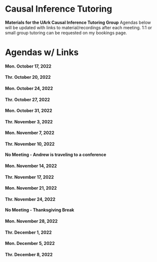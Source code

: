 # Causal Inference Tutoring
**Materials for the UArk Causal Inference Tutoring Group**
Agendas below will be updated with links to material/recordings after each meeting.
1:1 or small group tutoring can be requested on my bookings page.

# Agendas w/ Links
#### Mon. October 17, 2022

#### Thr. October 20, 2022
#### Mon. October 24, 2022
#### Thr. October 27, 2022
#### Mon. October 31, 2022
#### Thr. November 3, 2022
#### Mon. November 7, 2022
#### Thr. November 10, 2022
**No Meeting - Andrew is traveling to a conference**

#### Mon. November 14, 2022
#### Thr. November 17, 2022
#### Mon. November 21, 2022
#### Thr. November 24, 2022
**No Meeting - Thanksgiving Break**

#### Mon. November 28, 2022
#### Thr. December 1, 2022
#### Mon. December 5, 2022
#### Thr. December 8, 2022
